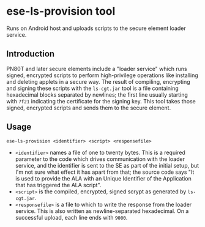 # ese-ls-provision tool

Runs on Android host and uploads scripts to the secure element loader service.

## Introduction

PN80T and later secure elements include a "loader service" which runs signed, encrypted scripts to
perform high-privilege operations like installing and deleting applets in a secure way. The result
of compiling, encrypting and signing these scripts with the `ls-cgt.jar` tool is a file containing
hexadecimal blocks separated by newlines; the first line usually starting with `7f21` indicating
the certificate for the signing key. This tool takes those signed, encrypted scripts and sends
them to the secure element.

## Usage

    ese-ls-provision <identifier> <script> <responsefile>

- `<identifier>` names a file of one to twenty bytes. This is a required parameter to the code
which drives communication with the loader service, and the identifier is sent to the SE as part
of the initial setup, but I'm not sure what effect it has apart from that; the source code says
"It is used to provide the ALA with an Unique Identifier of the Application that has triggered the
ALA script".
- `<script>` is the compiled, encrypted, signed scrypt as generated by `ls-cgt.jar`.
- `<responsefile>` is a file to which to write the response from the loader service. This is also
written as newline-separated hexadecimal. On a successful upload, each line ends with `9000`.


